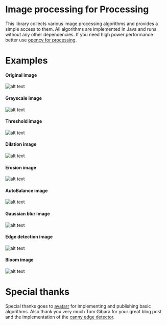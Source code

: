 # Image processing for Processing
This library collects various image processing algorithms and provides a simple access to them. All algorithms are implemented in Java and runs without any other dependencies. If you need high power performance better use [opencv for processing](https://github.com/atduskgreg/opencv-processing).

# Examples
#### Original image
![alt text](https://github.com/Milchreis/processing-imageprocessing/blob/master/examples/Basics/data/example.jpg?raw=true)

#### Grayscale image
![alt text](https://github.com/Milchreis/processing-imageprocessing/blob/master/img/gray.png?raw=true)

#### Threshold image
![alt text](https://github.com/Milchreis/processing-imageprocessing/blob/master/img/threshold.png?raw=true)

#### Dilation image
![alt text](https://github.com/Milchreis/processing-imageprocessing/blob/master/img/dilation.png?raw=true)

#### Erosion image
![alt text](https://github.com/Milchreis/processing-imageprocessing/blob/master/img/erosion.png?raw=true)

#### AutoBalance image
![alt text](https://github.com/Milchreis/processing-imageprocessing/blob/master/img/autobalance.png?raw=true)

#### Gaussian blur image
![alt text](https://github.com/Milchreis/processing-imageprocessing/blob/master/img/gaussian.png?raw=true)

#### Edge detection image
![alt text](https://github.com/Milchreis/processing-imageprocessing/blob/master/img/canny.png?raw=true)

#### Bloom image
![alt text](https://github.com/Milchreis/processing-imageprocessing/blob/master/img/bloom.png?raw=true)


# Special thanks
Special thanks goes to [avatarr](https://github.com/avatarr/java-image-processing-algorithm) for implementing and publishing basic algorithms. Also thank you very much Tom Gibara for your great blog post and the implementation of the [canny edge detector](http://www.tomgibara.com/computer-vision/canny-edge-detector).

